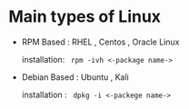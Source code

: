 # Main types of Linux 

- RPM Based : RHEL , Centos , Oracle Linux

    installation: <code> rpm -ivh <-package name-> </code>

- Debian Based : Ubuntu , Kali 

    installation : <code> dpkg -i <-packege name-> </code>

